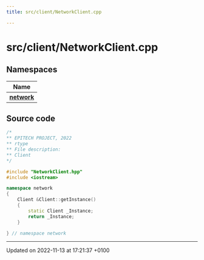 ```yaml
---
title: src/client/NetworkClient.cpp

---
```


# src/client/NetworkClient.cpp



## Namespaces

| Name           |
| -------------- |
| **[network](Namespaces/namespacenetwork.md)**  |




## Source code

```cpp
/*
** EPITECH PROJECT, 2022
** rtype
** File description:
** Client
*/

#include "NetworkClient.hpp"
#include <iostream>

namespace network
{
    Client &Client::getInstance()
    {
        static Client _Instance;
        return _Instance;
    }

} // namespace network
```


-------------------------------

Updated on 2022-11-13 at 17:21:37 +0100
